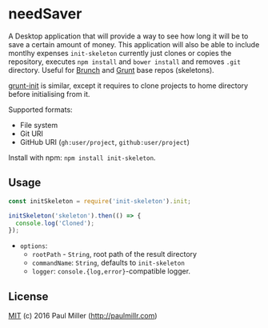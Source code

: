 # needSaver

A Desktop application that will provide a way to see how long it will be to save a certain amount of money. 
This application will also be able to include montlhy expenses
`init-skeleton` currently just clones or copies the repository,
executes `npm install` and `bower install` and removes `.git` directory.
Useful for [Brunch](http://brunch.io) and
[Grunt](http://gruntjs.com) base repos (skeletons).

[grunt-init](https://github.com/gruntjs/grunt-init) is similar, except it
requires to clone projects to home directory before initialising from it.

Supported formats:

* File system
* Git URI
* GitHub URI (`gh:user/project`, `github:user/project`)

Install with npm: `npm install init-skeleton`.

## Usage

```javascript
const initSkeleton = require('init-skeleton').init;

initSkeleton('skeleton').then(() => {
  console.log('Cloned');
});
```

- `options`:
    - `rootPath` - `String`, root path of the result directory
    - `commandName`: `String`, defaults to `init-skeleton`
    - `logger`: `console.{log,error}`-compatible logger.


## License

[MIT](https://github.com/paulmillr/mit) (c) 2016 Paul Miller (http://paulmillr.com)